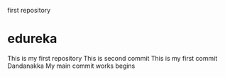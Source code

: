 
first repository
# edureka
This is my first repository
This is second commit
This is my first commit
Dandanakka
My main commit works begins

